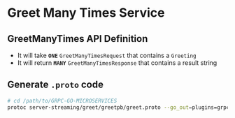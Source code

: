 # Greet Many Times Service

## GreetManyTimes API Definition 

* It will take **`ONE`** `GreetManyTimesRequest` that contains a `Greeting`
* It will return **`MANY`** `GreetManyTimesResponse` that contains a result string

## Generate `.proto` code

```bash
# cd /path/to/GRPC-GO-MICROSERVICES
protoc server-streaming/greet/greetpb/greet.proto --go_out=plugins=grpc:.
```